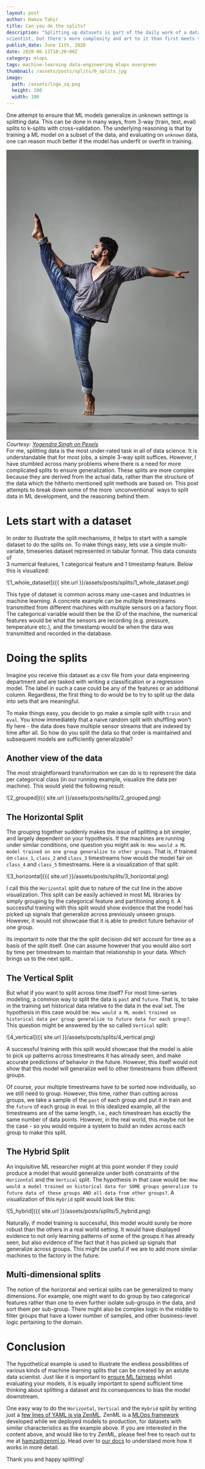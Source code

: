 ```yaml
---
layout: post
author: Hamza Tahir
title: Can you do the splits?
description: "Splitting up datasets is part of the daily work of a data
scientist, but there's more complexity and art to it than first meets the eye."
publish_date: June 11th, 2020
date: 2020-06-11T10:20:00Z
category: mlops
tags: machine-learning data-engineering mlops evergreen
thumbnail: /assets/posts/splits/0_splits.jpg
image:
  path: /assets/logo_sq.png
  height: 100
  width: 100
---
```


One attempt to ensure that ML models generalize in unknown settings is splitting
data. This can be done in many ways, from 3-way (train, test, eval) splits to
k-splits with cross-validation. The underlying reasoning is that by training a
ML model on a subset of the data, and evaluating on `unknown` data, one can
reason much better if the model has underfit or overfit in training.

<div class="row justify-content-center">
    <div class="col-md-4">
        <div class="text-center"><img class="" src="/assets/posts/splits/0_splits.jpg" alt="Technical Debt in ML"></div>
    </div>
</div>
<div class="row justify-content-center">
<em>Courtesy: <a href="https://www.pexels.com/photo/man-doing-yoga-1701207/">Yogendra Singh on Pexels</a> </em>
</div>
For me, splitting data is the most under-rated task in all of data science. It is understandable that for most jobs,
a simple 3-way split suffices. However, I have stumbled across many problems where there is a 
need for more complicated splits to ensure generalization. These splits are more complex because they are derived 
from the actual data, rather than the structure of the data which the hitherto mentioned split methods are based on. 
This post attempts to break down some of the more `unconventional` ways to split data in ML development, and the 
reasoning behind them.

# Lets start with a dataset

In order to illustrate the split mechanisms, it helps to start with a sample
dataset to do the splits on. To make things easy, lets use a simple
multi-variate, timeseries dataset represented in tabular format. This data
consists of  
3 numerical features, 1 categorical feature and 1 timestamp feature. Below this
is visualized:

![1_whole_dataset]({{ site.url }}/assets/posts/splits/1_whole_dataset.png)

This type of dataset is common across many use-cases and industries in machine
learning. A concrete example can be multiple timestreams transmitted from
different machines with multiple sensors on a factory floor. The categorical
variable would then be the ID of the machine, the numerical features would be
what the sensors are recording (e.g. pressure, temperature etc.), and the
timestamp would be when the data was transmitted and recorded in the database.

# Doing the splits

Imagine you receive this dataset as a csv file from your data engineering
department and are tasked with writing a classification or a regression model.
The label in such a case could be any of the features or an additional column.
Regardless, the first thing to do would be to try to split up the data into sets
that are meaningful.

To make things easy, you decide to go make a simple split with `train` and
`eval`. You know immediately that a naive random split with shuffling won't fly
here - the data does have multiple sensor streams that are indexed by time after
all. So how do you split the data so that order is maintained and subsequent
models are sufficiently generalizable?

## Another view of the data

The most straightforward transformation we can do is to represent the data per
categorical class (in our running example, visualize the data per machine). This
would yield the following result:

![2_grouped]({{ site.url }}/assets/posts/splits/2_grouped.png)

## The Horizontal Split

The grouping together suddenly makes the issue of splitting a bit simpler, and
largely dependent on your hypothesis. If the machines are running under similar
conditions, one question you might ask is:
`How would a ML model trained on one group generalize to other groups`. That is,
if trained on `class_1`, `class_2` and `class_3` timestreams how would the model
fair on `class_4` and `class_5` timestreams. Here is a visualization of that
split:

![3_horizontal]({{ site.url }}/assets/posts/splits/3_horizontal.png)

I call this the `Horizontal` split due to nature of the cut line in the above
visualization. This split can be easily achieved in most ML libraries by simply
grouping by the categorical feature and partitioning along it. A successful
training with this split would show evidence that the model has picked up
signals that generalize across previously unseen groups. However, it would not
showcase that it is able to predict future behavior of one group.

Its important to note that the the split decision did `NOT` account for time as
a basis of the split itself. One can assume however that you would also sort by
time per timestream to maintain that relationship in your data. Which brings us
to the next split..

## The Vertical Split

But what if you want to split across time itself? For most time-series modeling,
a common way to split the data is `past` and `future`. That is, to take in the
training set historical data relative to the data in the eval set. The
hypothesis in this case would be:
`How would a ML model trained on historical data per group generalize to future data for each group?`.
This question might be answered by the so called `Vertical` split:

![4_vertical]({{ site.url }}/assets/posts/splits/4_vertical.png)

A successful training with this split would showcase that the model is able to
pick up patterns across timestreams it has already seen, and make accurate
predictions of behavior in the future. However, this itself would not show that
this model will generalize well to other timestreams from different groups.

Of course, your multiple timestreams have to be sorted now individually, so we
still need to group. However, this time, rather than cutting across groups, we
take a sample of the `past` of each group and put it in train and the `future`
of each group in eval. In this idealized example, all the timestreams are of the
same length, i.e., each timestream has exactly the same number of data points.
However, in the real world, this maybe not be the case - so you would require a
system to build an index across each group to make this split.

## The Hybrid Split

An inquisitive ML researcher might at this point wonder if they could produce a
model that would generalize under both constraints of the `Horizontal` and the
`Vertical` split. The hypothesis in that case would be:
`How would a model trained on historical data for SOME groups generalize to future data of these groups AND all data from other groups?`.
A visualization of this `Hybrid` split would look like this:

![5_hybrid]({{ site.url }}/assets/posts/splits/5_hybrid.png)

Naturally, if model training is successful, this model would surely be more
robust than the others in a real world setting. It would have displayed evidence
to not only learning patterns of some of the groups it has already seen, but
also evidence of the fact that it has picked up signals that generalize across
groups. This might be useful if we are to add more similar machines to the
factory in the future.

## Multi-dimensional splits

The notion of the horizontal and vertical splits can be generalized to many
dimensions. For example, one might want to do group by two categorical features
rather than one to even further isolate sub-groups in the data, and sort them
per sub-group. There might also be complex logic in the middle to filter groups
that have a lower number of samples, and other business-level logic pertaining
to the domain.

# Conclusion

The hypothetical example is used to illustrate the endless possibilities of
various kinds of machine learning splits that can be created by an astute data
scientist. Just like it is important to
[ensure ML fairness](https://developers.google.com/machine-learning/fairness-overview)
whilst evaluating your models, it is equally important to spend sufficient time
thinking about splitting a dataset and its consequences to bias the model
downstream.

One easy way to do the `Horizontal`, `Vertical` and the `Hybrid` split by
writing just a
[few lines of YAML is via ZenML](https://docs.zenml.io/docs/developer_guide/pipelines_config_yaml#main-key-split).
ZenML is a [MLOps framework](https://zenml.io) developed while we deployed
models to production, for datasets with similar characteristics as the example
above. If you are interested in the content above, and would like to try ZenML,
please feel free to reach out to me at [hamza@zenml.io](mailto:hamza@zenml.io).
Head over to [our docs](https://docs.zenml.io) to understand more how it works
in more detail.

Thank you and happy splitting!
